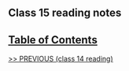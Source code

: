 ## Class 15 reading notes

## [Table of Contents](https://wondwosentsige.github.io/code-201-reading-notes)


























[>> PREVIOUS (class 14 reading)](https://wondwosentsige.github.io/code-201-reading-notes/class-14)


